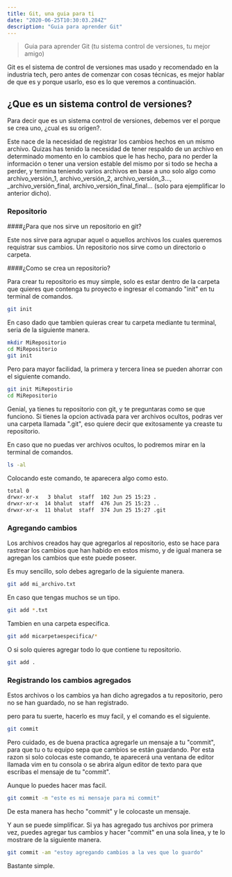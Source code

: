 ```yaml
---
title: Git, una guia para ti
date: "2020-06-25T10:30:03.284Z"
description: "Guia para aprender Git"
---
```


> Guia para aprender Git (tu sistema control de versiones, tu mejor amigo)

Git es el sistema de control de versiones mas usado y recomendado en la industria tech, pero antes de comenzar con cosas técnicas, es mejor hablar de que es y porque usarlo, eso es lo que veremos a continuación.

## ¿Que es un sistema control de versiones?

Para decir que es un sistema control de versiones, debemos ver el porque se crea uno, ¿cual es su origen?.

Este nace de la necesidad de registrar los cambios hechos en un mismo archivo. Quizas has tenido la necesidad de tener respaldo de un archivo en determinado momento en lo cambios que le has hecho, para no perder la información o tener una version estable del mismo por si todo se hecha a perder, y termina teniendo varios archivos en base a uno solo algo como archivo_versión_1, archivo_versión_2, archivo_versión_3…, \_archivo_versión_final, archivo_versión_final_final… (solo para ejemplificar lo anterior dicho).

### Repositorio

####¿Para que nos sirve un repositorio en git?

Este nos sirve para agrupar aquel o aquellos archivos los cuales queremos requistrar sus cambios. Un repositorio nos sirve como un directorio o carpeta.

####¿Como se crea un repositorio?

Para crear tu repositorio es muy simple, solo es estar dentro de la carpeta que quieres que contenga tu proyecto e ingresar el comando "init" en tu terminal de comandos.

```bash
git init
```

En caso dado que tambien quieras crear tu carpeta mediante tu terminal, seria de la siguiente manera.

```bash
mkdir MiRepositorio
cd MiRepositorio
git init
```

Pero para mayor facilidad, la primera y tercera linea se pueden ahorrar con el siguiente comando.

```bash
git init MiRepostirio
cd MiRepositorio
```

Genial, ya tienes tu repositorio con git, y te preguntaras como se que funciono. Si tienes la opcion activada para ver archivos ocultos, podras ver una carpeta llamada ".git", eso quiere decir que exitosamente ya creaste tu repositorio.

En caso que no puedas ver archivos ocultos, lo podremos mirar en la terminal de comandos.

```bash
ls -al
```

Colocando este comando, te aparecera algo como esto.

```bash
total 0
drwxr-xr-x   3 bhalut  staff  102 Jun 25 15:23 .
drwxr-xr-x  14 bhalut  staff  476 Jun 25 15:23 ..
drwxr-xr-x  11 bhalut  staff  374 Jun 25 15:27 .git
```

### Agregando cambios


Los archivos creados hay que agregarlos al repositorio, esto se hace para rastrear los cambios que han habido en estos mismo, y de igual manera se agregan los cambios que este puede poseer.

Es muy sencillo, solo debes agregarlo de la siguiente manera.

```bash
git add mi_archivo.txt
```

En caso que tengas muchos se un tipo.

```bash
git add *.txt
```

Tambien en una carpeta especifica.

```bash
git add micarpetaespecifica/*
```

O si solo quieres agregar todo lo que contiene tu repositorio.

```bash
git add .
```

### Registrando los cambios agregados

Estos archivos o los cambios ya han dicho agregados a tu repositorio, pero no se han guardado, no se han registrado.

pero para tu suerte, hacerlo es muy facil, y el comando es el siguiente.

```bash
git commit
```

Pero cuidado, es de buena practica agregarle un mensaje a tu "commit", para que tu o tu equipo sepa que cambios se están guardando. Por esta razon si solo colocas este comando, te aparecerá una ventana de editor llamada vim en tu consola o se abrira algun editor de texto para que escribas el mensaje de tu "commit".

Aunque lo puedes hacer mas facil.

```bash
git commit -m "este es mi mensaje para mi commit"
```

De esta manera has hecho "commit" y le colocaste un mensaje.

Y aun se puede simplificar. Si ya has agregado tus archivos por primera vez, puedes agregar tus cambios y hacer "commit" en una sola linea, y te lo mostrare de la siguiente manera.

```bash
git commit -am "estoy agregando cambios a la ves que lo guardo"
```

Bastante simple.

